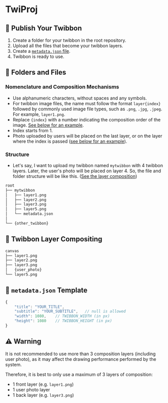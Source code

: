 # TwiProj

## :mega: Publish Your Twibbon
1. Create a folder for your twibbon in the root repository.
2. Upload all the files that become your twibbon layers.
3. Create a [`metadata.json` file](#page_facing_up-metadatajson-template).
4. Twibbon is ready to use.

## :file_folder: Folders and Files
### Nomenclature and Composition Mechanisms
- Use alphanumeric characters, without spaces and any symbols.
- For twibbon image files, the name must follow the format `layer{index}` followed by commonly used image file types, such as `.png`, `.jpg`, `.jpeg`. For example, `layer1.png`.
- Replace `{index}` with a number indicating the composition order of the image. [See below for an example](#structure).
- Index starts from 1.
- Photo uploaded by users will be placed on the last layer, or on the layer where the index is passed ([see below for an example](#tanabata_tree-twibbon-layer-compositing)).

### Structure
- Let's say, I want to upload my twibbon named `mytwibbon` with 4 twibbon layers. Later, the user's photo will be placed on layer 4. So, the file and folder structure will be like this. ([See the layer composition](#tanabata_tree-twibbon-layer-compositing))
``` bash
root
├── mytwibbon
│   ├── layer1.png
│   ├── layer2.png
│   ├── layer3.png
│   ├── layer5.png
│   └── metadata.json
│   
└── {other_twibbon}
```

## :tanabata_tree: Twibbon Layer Compositing
``` bash
canvas
├── layer1.png
├── layer2.png
├── layer3.png
│   {user_photo}
└── layer5.png
```

## :page_facing_up: `metadata.json` Template
``` js
{
    "title": "YOUR_TITLE",
    "subtitle": "YOUR_SUBTITLE",   // null is allowed
    "width": 1080,    // TWIBBON_WIDTH (in px)
    "height": 1080    // TWIBBON_HEIGHT (in px)
}
```

## :warning: Warning
It is not recommended to use more than 3 composition layers (including user photo), as it may affect the drawing performance performed by the system.

Therefore, it is best to only use a maximum of 3 layers of composition:
- 1 front layer (e.g. `layer1.png`)
- 1 user photo layer
- 1 back layer (e.g. `layer3.png`)
